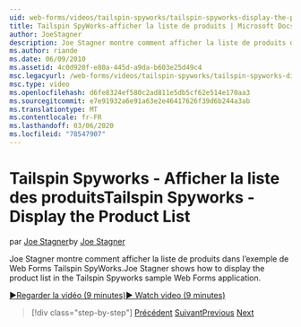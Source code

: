 ```yaml
---
uid: web-forms/videos/tailspin-spyworks/tailspin-spyworks-display-the-product-list
title: Tailspin SpyWorks-afficher la liste de produits | Microsoft Docs
author: JoeStagner
description: Joe Stagner montre comment afficher la liste de produits dans l’exemple de Web Forms Tailspin SpyWorks.
ms.author: riande
ms.date: 06/09/2010
ms.assetid: 4c0d920f-e80a-445d-a9da-b603e25d49c4
msc.legacyurl: /web-forms/videos/tailspin-spyworks/tailspin-spyworks-display-the-product-list
msc.type: video
ms.openlocfilehash: d6fe8324ef580c2ad811e5db5cf62e514e170aa3
ms.sourcegitcommit: e7e91932a6e91a63e2e46417626f39d6b244a3ab
ms.translationtype: MT
ms.contentlocale: fr-FR
ms.lasthandoff: 03/06/2020
ms.locfileid: "78547907"
---
```

# <a name="tailspin-spyworks---display-the-product-list"></a><span data-ttu-id="ec1c7-103">Tailspin Spyworks - Afficher la liste des produits</span><span class="sxs-lookup"><span data-stu-id="ec1c7-103">Tailspin Spyworks - Display the Product List</span></span>

<span data-ttu-id="ec1c7-104">par [Joe Stagner](https://github.com/JoeStagner)</span><span class="sxs-lookup"><span data-stu-id="ec1c7-104">by [Joe Stagner](https://github.com/JoeStagner)</span></span>

<span data-ttu-id="ec1c7-105">Joe Stagner montre comment afficher la liste de produits dans l’exemple de Web Forms Tailspin SpyWorks.</span><span class="sxs-lookup"><span data-stu-id="ec1c7-105">Joe Stagner shows how to display the product list in the Tailspin Spyworks sample Web Forms application.</span></span>

[<span data-ttu-id="ec1c7-106">&#9654;Regarder la vidéo (9 minutes)</span><span class="sxs-lookup"><span data-stu-id="ec1c7-106">&#9654; Watch video (9 minutes)</span></span>](https://channel9.msdn.com/Blogs/ASP-NET-Site-Videos/tailspin-spyworks-display-the-product-list)

> [!div class="step-by-step"]
> <span data-ttu-id="ec1c7-107">[Précédent](tailspin-spyworks-category-menu.md)
> [Suivant](tailspin-spyworks-display-per-product-details.md)</span><span class="sxs-lookup"><span data-stu-id="ec1c7-107">[Previous](tailspin-spyworks-category-menu.md)
[Next](tailspin-spyworks-display-per-product-details.md)</span></span>
